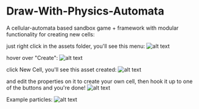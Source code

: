 # Draw-With-Physics-Automata
A cellular-automata based sandbox game + framework with modular functionality for creating new cells:

just right click in the assets folder, you'll see this menu:
![alt text](https://i.ibb.co/G5VgwPB/Screen-Shot-2021-04-18-at-22-25-03.png)

hover over "Create":
![alt text](https://i.ibb.co/VWNqdx0/Screen-Shot-2021-04-18-at-22-25-41.png)

click New Cell, you'll see this asset created:
![alt text](https://i.ibb.co/fF0SyZf/Screen-Shot-2021-04-18-at-22-26-16.png)

and edit the properties on it to create your own cell, then hook it up to one of the buttons and you're done!
![alt text](https://i.ibb.co/KF5pGk6/Screen-Shot-2021-04-18-at-22-26-29.png)

Example particles:
![alt text](https://pbs.twimg.com/media/EzIJf9oXIAgGENg?format=jpg&name=4096x4096)
